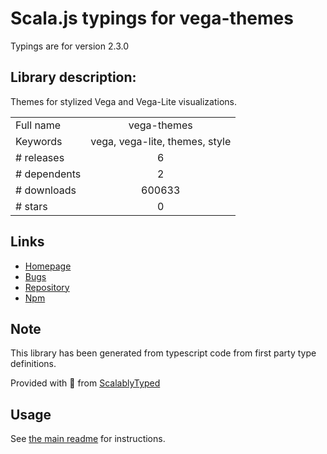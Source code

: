 
# Scala.js typings for vega-themes

Typings are for version 2.3.0

## Library description:
Themes for stylized Vega and Vega-Lite visualizations.

|                    |                 |
| ------------------ | :-------------: |
| Full name          | vega-themes |
| Keywords           | vega, vega-lite, themes, style |
| # releases         | 6 |
| # dependents       | 2 |
| # downloads        | 600633 |
| # stars            | 0 |

## Links
- [Homepage](https://github.com/vega/vega-themes#readme)
- [Bugs](https://github.com/vega/vega-themes/issues)
- [Repository](https://github.com/vega/vega-themes)
- [Npm](https://www.npmjs.com/package/vega-themes)
    


## Note
This library has been generated from typescript code from first party type definitions.

Provided with :purple_heart: from [ScalablyTyped](https://github.com/oyvindberg/ScalablyTyped)

## Usage
See [the main readme](../../readme.md) for instructions.


